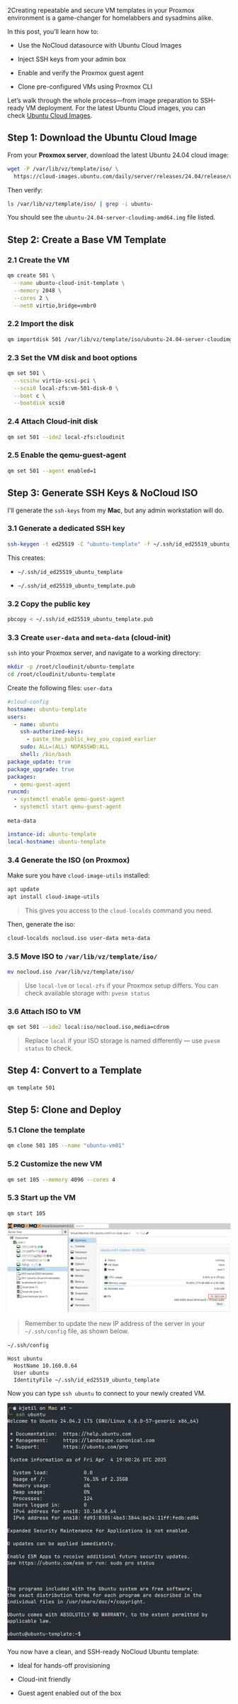 2Creating repeatable and secure VM templates in your Proxmox environment is a game-changer for homelabbers and sysadmins alike. 

In this post, you'll learn how to:

- Use the NoCloud datasource with Ubuntu Cloud Images

- Inject SSH keys from your admin box

- Enable and verify the Proxmox guest agent

- Clone pre-configured VMs using Proxmox CLI


Let’s walk through the whole process—from image preparation to SSH-ready VM deployment.
For the latest Ubuntu Cloud images, you can check [Ubuntu Cloud Images](https://cloud-images.ubuntu.com/).

## Step 1: Download the Ubuntu Cloud Image

From your **Proxmox server**, download the latest Ubuntu 24.04 cloud image:

```bash
wget -P /var/lib/vz/template/iso/ \
  https://cloud-images.ubuntu.com/daily/server/releases/24.04/release/ubuntu-24.04-server-cloudimg-amd64.img
```

Then verify:

```bash
ls /var/lib/vz/template/iso/ | grep -i ubuntu-
```

You should see the `ubuntu-24.04-server-cloudimg-amd64.img` file listed.

## Step 2: Create a Base VM Template

### 2.1 Create the VM

```bash
qm create 501 \
  --name ubuntu-cloud-init-template \
  --memory 2048 \
  --cores 2 \
  --net0 virtio,bridge=vmbr0
```

### 2.2 Import the disk

```bash
qm importdisk 501 /var/lib/vz/template/iso/ubuntu-24.04-server-cloudimg-amd64.img local-zfs
```

### 2.3 Set the VM disk and boot options

```bash
qm set 501 \
  --scsihw virtio-scsi-pci \
  --scsi0 local-zfs:vm-501-disk-0 \
  --boot c \
  --bootdisk scsi0
```

### 2.4 Attach Cloud-init disk

```bash
qm set 501 --ide2 local-zfs:cloudinit
```

### 2.5 Enable the qemu-guest-agent

```bash
qm set 501 --agent enabled=1
```

## Step 3: Generate SSH Keys & NoCloud ISO

I'll generate the `ssh-keys` from my **Mac**, but any admin workstation will do.

### 3.1 Generate a dedicated SSH key

```bash
ssh-keygen -t ed25519 -C "ubuntu-template" -f ~/.ssh/id_ed25519_ubuntu_template
```

This creates:

- `~/.ssh/id_ed25519_ubuntu_template`

- `~/.ssh/id_ed25519_ubuntu_template.pub`

### 3.2 Copy the public key

```bash
pbcopy < ~/.ssh/id_ed25519_ubuntu_template.pub
```

### 3.3 Create `user-data` and `meta-data` (cloud-init)

`ssh` into your Proxmox server, and navigate to a working directory:

```bash
mkdir -p /root/cloudinit/ubuntu-template
cd /root/cloudinit/ubuntu-template
```

 Create the following files:
`user-data`
```yml
#cloud-config
hostname: ubuntu-template
users:
  - name: ubuntu
    ssh-authorized-keys:
      - paste_the_public_key_you_copied_earlier
    sudo: ALL=(ALL) NOPASSWD:ALL
    shell: /bin/bash
package_update: true
package_upgrade: true
packages:
  - qemu-guest-agent
runcmd:
  - systemctl enable qemu-guest-agent
  - systemctl start qemu-guest-agent
```

`meta-data`
```yml
instance-id: ubuntu-template
local-hostname: ubuntu-template
```

### 3.4 Generate the ISO (on Proxmox)

Make sure you have `cloud-image-utils` installed:

```bash
apt update
apt install cloud-image-utils
```
> This gives you access to the `cloud-localds` command you need.

Then, generate the iso:

```bash
cloud-localds nocloud.iso user-data meta-data
```

### 3.5 Move ISO to `/var/lib/vz/template/iso/`

```bash
mv nocloud.iso /var/lib/vz/template/iso/
```
> Use `local-lvm` or `local-zfs` if your Proxmox setup differs. 
> You can check available storage with: `pvesm status`

### 3.6 Attach ISO to VM

```bash
qm set 501 --ide2 local:iso/nocloud.iso,media=cdrom
```
> Replace `local` if your ISO storage is named differently — use `pvesm status` to check.

## Step 4: Convert to a Template

```bash
qm template 501
```

## Step 5: Clone and Deploy

### 5.1 Clone the template

```bash
qm clone 501 105 --name "ubuntu-vm01"
```

### 5.2 Customize the new VM

```bash
qm set 105 --memory 4096 --cores 4
```

### 5.3 Start up the VM

```bash
qm start 105
```

![](attachments/Pasted%20image%2020250404205807.png)
> Remember to update the new IP address of the server in your `~/.ssh/config` file, as shown below.

`~/.ssh/config`

```
Host ubuntu
  HostName 10.160.0.64
  User ubuntu
  IdentityFile ~/.ssh/id_ed25519_ubuntu_template
```

Now you can type `ssh ubuntu` to connect to your newly created VM.

![](attachments/Pasted%20image%2020250404210159.png)

You now have a clean, and SSH-ready NoCloud Ubuntu template:

- Ideal for hands-off provisioning

- Cloud-init friendly

- Guest agent enabled out of the box